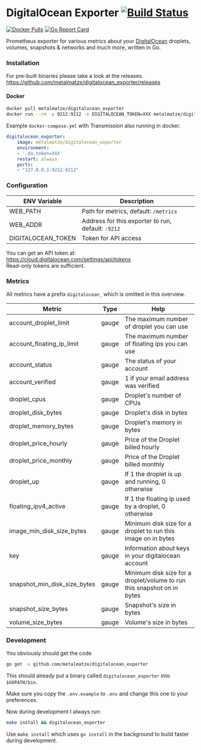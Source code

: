 # DigitalOcean Exporter [![Build Status](https://drone.github.matthiasloibl.com/api/badges/metalmatze/digitalocean_exporter/status.svg)](https://drone.github.matthiasloibl.com/metalmatze/digitalocean_exporter)

[![Docker Pulls](https://img.shields.io/docker/pulls/metalmatze/digitalocean_exporter.svg?maxAge=604800)](https://hub.docker.com/r/metalmatze/digitalocean_exporter)
[![Go Report Card](https://goreportcard.com/badge/github.com/metalmatze/digitalocean_exporter)](https://goreportcard.com/report/github.com/metalmatze/digitalocean_exporter)

Prometheus exporter for various metrics about your [DigitalOcean](https://www.digitalocean.com/) droplets, volumes, snapshots & networks and much more, written in Go.

### Installation

For pre-built binaries please take a look at the releases.  
https://github.com/metalmatze/digitalocean_exporter/releases

#### Docker

```bash
docker pull metalmatze/digitalocean_exporter
docker run --rm -p 9212:9212 -e DIGITALOCEAN_TOKEN=XXX metalmatze/digitalocean_exporter
```

Example `docker-compose.yml` with Transmission also running in docker.

```yaml
digitalocean_exporter:
    image: metalmatze/digitalocean_exporter
    environment:
    - '-do.token=XXX'
    restart: always
    ports:
    - "127.0.0.1:9212:9212"
```

### Configuration

ENV Variable | Description
|----------|-----|
| WEB_PATH | Path for metrics, default: `/metrics` |
| WEB_ADDR | Address for this exporter to run, default: `:9212` |
| DIGITALOCEAN_TOKEN | Token for API access |

You can get an API token at: https://cloud.digitalocean.com/settings/api/tokens  
Read-only tokens are sufficient.

### Metrics

All metrics have a prefix `digitalocean_` which is omitted in this overview.

| Metric | Type | Help |
| -------|------|------|
| account_droplet_limit | gauge | The maximum number of droplet you can use |
| account_floating_ip_limit | gauge | The maximum number of floating ips you can use |
| account_status | gauge | The status of your account |
| account_verified | gauge | 1 if your email address was verified |
| droplet_cpus | gauge | Droplet's number of CPUs |
| droplet_disk_bytes | gauge | Droplet's disk in bytes |
| droplet_memory_bytes | gauge | Droplet's memory in bytes |
| droplet_price_hourly | gauge | Price of the Droplet billed hourly |
| droplet_price_monthly | gauge | Price of the Droplet billed monthly |
| droplet_up | gauge | If 1 the droplet is up and running, 0 otherwise |
| floating_ipv4_active | gauge | If 1 the floating ip used by a droplet, 0 otherwise |
| image_min_disk_size_bytes | gauge | Minimum disk size for a droplet to run this image on in bytes |
| key | gauge | Information about keys in your digitalocean account |
| snapshot_min_disk_size_bytes | gauge | Minimum disk size for a droplet/volume to run this snapshot on in bytes |
| snapshot_size_bytes | gauge | Snapshot's size in bytes |
| volume_size_bytes | gauge | Volume's size in bytes |

### Development

You obviously should get the code

```bash
go get -u github.com/metalmatze/digitalocean_exporter
```

This should already put a binary called `digitalocean_exporter` into `$GOPATH/bin`.

Make sure you copy the `.env.example` to `.env` and change this one to your preferences.

Now during development I always run:

```bash
make install && digitalocean_exporter
```

Use `make install` which uses `go install` in the background to build faster during development.
